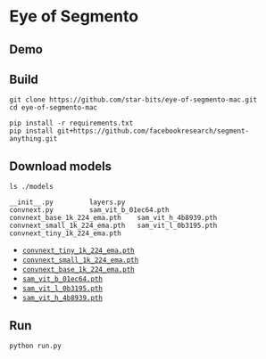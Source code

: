 # Eye of Segmento

## Demo


## Build
```shell
git clone https://github.com/star-bits/eye-of-segmento-mac.git
cd eye-of-segmento-mac

pip install -r requirements.txt
pip install git+https://github.com/facebookresearch/segment-anything.git
```

## Download models
```shell
ls ./models

__init__.py			layers.py
convnext.py			sam_vit_b_01ec64.pth
convnext_base_1k_224_ema.pth	sam_vit_h_4b8939.pth
convnext_small_1k_224_ema.pth	sam_vit_l_0b3195.pth
convnext_tiny_1k_224_ema.pth
```

- [<code>convnext_tiny_1k_224_ema.pth</code>](https://dl.fbaipublicfiles.com/convnext/convnext_tiny_1k_224_ema.pth)
- [<code>convnext_small_1k_224_ema.pth</code>](https://dl.fbaipublicfiles.com/convnext/convnext_small_1k_224_ema.pth)
- [<code>convnext_base_1k_224_ema.pth</code>](https://dl.fbaipublicfiles.com/convnext/convnext_base_1k_224_ema.pth)
- [<code>sam_vit_b_01ec64.pth</code>](https://dl.fbaipublicfiles.com/segment_anything/sam_vit_b_01ec64.pth)
- [<code>sam_vit_l_0b3195.pth</code>](https://dl.fbaipublicfiles.com/segment_anything/sam_vit_l_0b3195.pth)
- [<code>sam_vit_h_4b8939.pth</code>](https://dl.fbaipublicfiles.com/segment_anything/sam_vit_h_4b8939.pth)

## Run
```shell
python run.py
```
